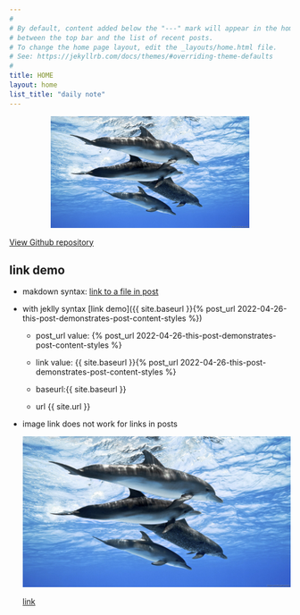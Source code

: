 ```yaml
---
#
# By default, content added below the "---" mark will appear in the home page
# between the top bar and the list of recent posts.
# To change the home page layout, edit the _layouts/home.html file.
# See: https://jekyllrb.com/docs/themes/#overriding-theme-defaults
#
title: HOME
layout: home
list_title: "daily note"
---
```


<p align=center>
<img height=200 style="float:none" src="./assets/images/dophin.jpg" /></p>

[View Github repository](https://github.com/jeffatoptics/jeff-minima)

## link demo

- makdown syntax: [link to a file in post](./_posts/2022-04-26-this-post-demonstrates-post-content-styles.md)


-  with jeklly syntax [link demo]({{ site.baseurl }}{% post_url 2022-04-26-this-post-demonstrates-post-content-styles %})

    - post_url value: {% post_url 2022-04-26-this-post-demonstrates-post-content-styles %}

    - link value: {{ site.baseurl }}{% post_url 2022-04-26-this-post-demonstrates-post-content-styles %}

    - baseurl:{{ site.baseurl }}

    - url {{ site.url }}

- image link does not work for links in posts 

  ![](./_posts/images/dophin.jpg)
   
  [link](./_posts/images/dophin.jpg)
 
<!-- <ul>
  {% for post in site.posts %}
    <li>
      <a href="{{ site.baseurl }}{{ post.url }}">{{ post.title }}</a>
      {{ post.excerpt }}
    </li>
  {% endfor %}
</ul>  -->


